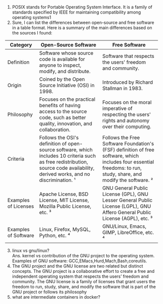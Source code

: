 1. POSIX stands for Portable Operating System Interface. It is a family of standards specified by IEEE for maintaining compatibility among operating systems1
2. Sure, I can list the differences between open-source and free software in a table format. Here is a summary of the main differences based on the sources I found:

| Category | Open-Source Software | Free Software |
| --- | --- | --- |
| Definition | Software whose source code is available for anyone to inspect, modify, and distribute. | Software that respects the users' freedom and community. |
| Origin | Coined by the Open Source Initiative (OSI) in 1998. | Introduced by Richard Stallman in 1983. |
| Philosophy | Focuses on the practical benefits of having access to the source code, such as better quality, innovation, and collaboration. | Focuses on the moral imperative of respecting the users' rights and autonomy over their computing. |
| Criteria | Follows the OSI's definition of open-source software, which includes 10 criteria such as free redistribution, source code availability, derived works, and no discrimination. ¹ | Follows the Free Software Foundation's (FSF) definition of free software, which includes four essential freedoms: to run, study, share, and modify the software. ² |
| Examples of Licenses | Apache License, BSD License, MIT License, Mozilla Public License, etc. ³ | GNU General Public License (GPL), GNU Lesser General Public License (LGPL), GNU Affero General Public License (AGPL), etc. ³ |
| Examples of Software | Linux, Firefox, MySQL, Python, etc. ⁴ | GNU/Linux, Emacs, GIMP, LibreOffice, etc. ⁴ |
3. linux vs gnu/linux? \
    Ans. kernel vs contribution of the GNU project to the operating system. Examples of GNU software: GCC,EMacs,Hurd,Mach,Bash,coreutils.
4. The GNU project and the GNU license are two related but distinct concepts. The GNU project is a collaborative effort to create a free and independent operating system that respects the users’ freedom and community. The GNU license is a family of licenses that grant users the freedom to run, study, share, and modify the software that is part of the GNU project or follows its philosophy
5. what are intermediate containers in docker?